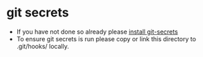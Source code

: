 # git secrets
* If you have not done so already please [install git-secrets](https://github.com/awslabs/git-secrets#installing-git-secrets)
* To ensure git secrets is run please copy or link this directory to .git/hooks/ locally.
